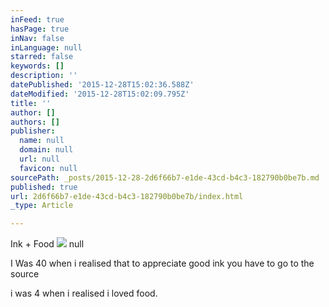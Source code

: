 ```yaml
---
inFeed: true
hasPage: true
inNav: false
inLanguage: null
starred: false
keywords: []
description: ''
datePublished: '2015-12-28T15:02:36.588Z'
dateModified: '2015-12-28T15:02:09.795Z'
title: ''
author: []
authors: []
publisher:
  name: null
  domain: null
  url: null
  favicon: null
sourcePath: _posts/2015-12-28-2d6f66b7-e1de-43cd-b4c3-182790b0be7b.md
published: true
url: 2d6f66b7-e1de-43cd-b4c3-182790b0be7b/index.html
_type: Article

---
```

Ink + Food
![](https://the-grid-user-content.s3-us-west-2.amazonaws.com/c66e403a-1385-47e2-806c-4677d705afc1.jpg)
null

I Was 40 when i realised that to appreciate good ink you have to go to the source

i was 4 when i realised i loved food.